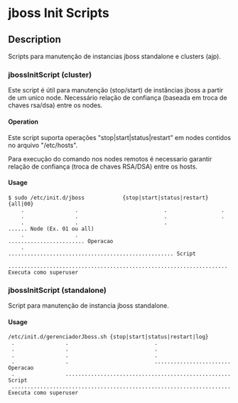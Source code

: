 
# jboss Init Scripts

## Description

Scripts para manutenção de instancias jboss standalone e clusters (ajp).
### jbossInitScript (cluster)

Este script é útil para manutenção (stop/start) de instâncias jboss a partir de um unico node.
Necessário relação de confiança (baseada em troca de chaves rsa/dsa) entre os nodes.

#### Operation

Este script suporta operações "stop|start|status|restart" em nodes contidos no arquivo "/etc/hosts".

Para execução do comando nos nodes remotos é necessario garantir relação de confiança (troca de chaves RSA/DSA) entre os hosts.

#### Usage

```
$ sudo /etc/init.d/jboss            {stop|start|status|restart} {all|00}
    .                .                           .                 .
    .                .                           .                 .
    .                .                           .                 ...... Node (Ex. 01 ou all)
    .                .                           ........................ Operacao
    .                .................................................... Script
    ..................................................................... Executa como superuser

```

### jbossInitScript (standalone)

Script para manutenção de instancia jboss standalone.

#### Usage

```
/etc/init.d/gerenciadorJboss.sh {stop|start|status|restart|log}
 .                .                           .
 .                .                           .
 .                .                           .
 .                .                           ........................ Operacao
 .                .................................................... Script
 ..................................................................... Executa como superuser
```

